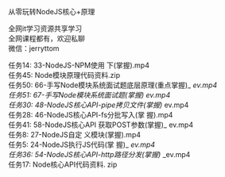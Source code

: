 从零玩转NodeJS核心+原理

全网it学习资源共享学习<br>全网课程都有，欢迎私聊<br>微信：jerryttom<br>

任务14: 33-NodeJS-NPM使用 下(掌握).mp4<br> 任务45: Node模块原理代码资料.zip<br> 任务50: 66-手写Node模块系统面试题底层原理(重点掌握)_ _ev.mp4<br> 任务51: 67-手写Node模块系统面试题(掌握)_ _ev.mp4<br> 任务30: 48-NodeJS核心API-pipe拷贝文件(掌握)_ ev.mp4<br> 任务28: 46-NodeJS核心API-fs分批写入(掌 握).mp4<br> 任务41: 58-NodeJS核心API 获取POST参数(掌握)_ ev.mp4<br> 任务8: 27-NodeJS自定 义模块(掌握).mp4<br> 任务5: 24-NodeJS执行JS代码(掌 握)_ _ev.mp4<br> 任务36: 54-NodeJS核心API-http路径分发(掌握)_ _ev.mp4<br> 任务17: Node核心API代码资料. zip